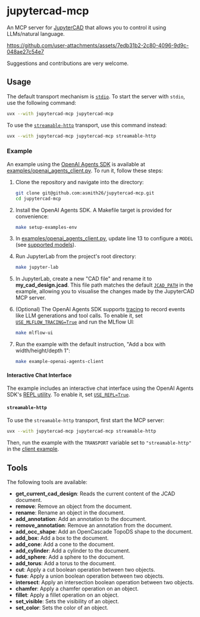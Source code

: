 # jupytercad-mcp

An MCP server for [JupyterCAD](https://github.com/jupytercad/JupyterCAD) that allows you to control it using LLMs/natural language.

https://github.com/user-attachments/assets/7edb31b2-2c80-4096-9d9c-048ae27c54e7

Suggestions and contributions are very welcome.

## Usage

The default transport mechanism is [`stdio`](https://modelcontextprotocol.io/specification/2025-06-18/basic/transports#stdio). To start the server with `stdio`, use the following command:

```bash
uvx --with jupytercad-mcp jupytercad-mcp
```

To use the [`streamable-http`](https://modelcontextprotocol.io/specification/2025-06-18/basic/transports#streamable-http) transport, use this command instead:

```bash
uvx --with jupytercad-mcp jupytercad-mcp streamable-http
```

### Example

An example using the [OpenAI Agents SDK](https://github.com/openai/openai-agents-python) is available at [examples/openai_agents_client.py](examples/openai_agents_client.py). To run it, follow these steps:

1.  Clone the repository and navigate into the directory:
    ```bash
    git clone git@github.com:asmith26/jupytercad-mcp.git
    cd jupytercad-mcp
    ```

2.  Install the OpenAI Agents SDK. A Makefile target is provided for convenience:
    ```bash
    make setup-examples-env
    ```

3.  In [examples/openai_agents_client.py](examples/openai_agents_client.py#L13), update line 13 to configure a `MODEL` (see [supported models](https://openai.github.io/openai-agents-python/models/)).

4.  Run JupyterLab from the project's root directory:
    ```bash
    make jupyter-lab
    ```

5.  In JupyterLab, create a new "CAD file" and rename it to **my_cad_design.jcad**. This file path matches the default [`JCAD_PATH`](examples/openai_agents_client.py#L16) in the example, allowing you to visualise the changes made by the JupyterCAD MCP server.

6.  (Optional) The OpenAI Agents SDK supports [tracing](https://openai.github.io/openai-agents-python/tracing/) to record events like LLM generations and tool calls. To enable it, set [`USE_MLFLOW_TRACING=True`](examples/openai_agents_client.py#L15) and run the MLflow UI:
    ```bash
    make mlflow-ui
    ```

7.  Run the example with the default instruction, "Add a box with width/height/depth 1":
    ```bash
    make example-openai-agents-client
    ```

#### Interactive Chat Interface

The example includes an interactive chat interface using the OpenAI Agents SDK's 
[REPL utility](https://openai.github.io/openai-agents-python/repl/). To enable it, set [`USE_REPL=True`](examples/openai_agents_client.py#L14).

#### `streamable-http`

To use the `streamable-http` transport, first start the MCP server:
```bash
uvx --with jupytercad-mcp jupytercad-mcp streamable-http
```

Then, run the example with the `TRANSPORT` variable set to `"streamable-http"` in the [client example](examples/openai_agents_client.py#L12).

## Tools

The following tools are available:

- **get_current_cad_design**: Reads the current content of the JCAD document.
- **remove**: Remove an object from the document.
- **rename**: Rename an object in the document.
- **add_annotation**: Add an annotation to the document.
- **remove_annotation**: Remove an annotation from the document.
- **add_occ_shape**: Add an OpenCascade TopoDS shape to the document.
- **add_box**: Add a box to the document.
- **add_cone**: Add a cone to the document.
- **add_cylinder**: Add a cylinder to the document.
- **add_sphere**: Add a sphere to the document.
- **add_torus**: Add a torus to the document.
- **cut**: Apply a cut boolean operation between two objects.
- **fuse**: Apply a union boolean operation between two objects.
- **intersect**: Apply an intersection boolean operation between two objects.
- **chamfer**: Apply a chamfer operation on an object.
- **fillet**: Apply a fillet operation on an object.
- **set_visible**: Sets the visibility of an object.
- **set_color**: Sets the color of an object.
